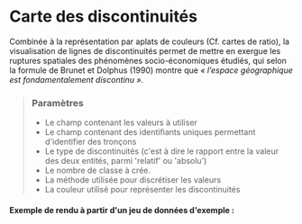 # Carte des discontinuités


Combinée à la représentation par aplats de couleurs (Cf. cartes de ratio), la visualisation de lignes de discontinuités permet de mettre en exergue les ruptures spatiales des phénomènes socio-économiques étudiés, qui selon la formule de Brunet et Dolphus (1990) montre que *« l’espace géographique est fondamentalement discontinu »*.

> ### Paramètres
> * Le champ contenant les valeurs à utiliser
> * Le champ contenant des identifiants uniques permettant d'identifier des tronçons
> * Le type de discontinuités (c'est à dire le rapport entre la valeur des deux entités, parmi 'relatif' ou 'absolu')
> * Le nombre de classe à crée.
> * La méthode utilisée pour discrétiser les valeurs
> * La couleur utilisé pour représenter les discontinuités


#### Exemple de rendu à partir d'un jeu de données d'exemple :
